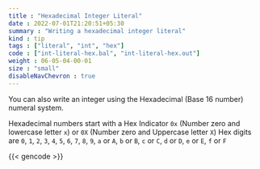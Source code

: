 ```yaml
---
title : "Hexadecimal Integer Literal"
date : 2022-07-01T21:20:51+05:30
summary : "Writing a hexadecimal integer literal"
kind : tip 
tags : ["literal", "int", "hex"]
code : ["int-literal-hex.bal", "int-literal-hex.out"] 
weight : 06-05-04-00-01  
size : "small"
disableNavChevron : true   
---
```


You can also write an integer using the Hexadecimal (Base 16 number) numeral system. 

Hexadecimal numbers start with a Hex Indicator `0x` (Number zero and lowercase letter `x`) or `0X` (Number zero and Uppercase letter `X`) Hex digits are `0`, `1`, `2`, `3`, `4`, `5`, `6`, `7`, `8`, `9`, `a` or `A`, `b` or `B`, `c` or `C`, `d` or `D`, `e` or `E`, `f` or `F`

{{< gencode >}}
